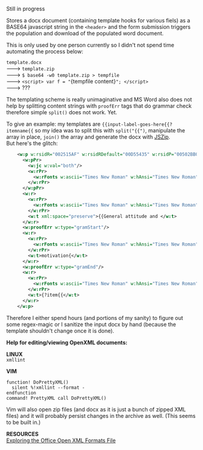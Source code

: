 Still in progress

Stores a docx document (containing template hooks for various fiels) as a BASE64 javascript string in the `<header>` and the form submission triggers the population and download of the populated word document.

This is only used by one person currently so I didn't not spend time automating the process below:

`template.docx`  
---> `template.zip`  
---> `$ base64 -w0 template.zip > tempfile`  
---> `<script> var f = "`{tempfile content}`"; </script>`  
---> ???

The templating scheme is really unimaginative and MS Word also does not help by splitting content strings with `proofErr` tags that do grammar check therefore simple `split()` does not work. Yet.  

To give an example: my templates are `{{input-label-goes-here{{?itemname{{` so my idea was to split this with `split("{{")`, manipulate the array in place, `join()` the array and generate the docx with [JSZip](https://github.com/Stuk/jszip).  
But here's the glitch:
```xml
    <w:p w:rsidR="002515AF" w:rsidRDefault="00D55435" w:rsidP="00502BB0">
      <w:pPr>
        <w:jc w:val="both"/>
        <w:rPr>
          <w:rFonts w:ascii="Times New Roman" w:hAnsi="Times New Roman"/>
        </w:rPr>
      </w:pPr>
      <w:r>
        <w:rPr>
          <w:rFonts w:ascii="Times New Roman" w:hAnsi="Times New Roman"/>
        </w:rPr>
        <w:t xml:space="preserve">{{General attitude and </w:t>
      </w:r>
      <w:proofErr w:type="gramStart"/>
      <w:r>
        <w:rPr>
          <w:rFonts w:ascii="Times New Roman" w:hAnsi="Times New Roman"/>
        </w:rPr>
        <w:t>motivation{</w:t>
      </w:r>
      <w:proofErr w:type="gramEnd"/>
      <w:r>
        <w:rPr>
          <w:rFonts w:ascii="Times New Roman" w:hAnsi="Times New Roman"/>
        </w:rPr>
        <w:t>{?item{{</w:t>
      </w:r>
    </w:p>
```

Therefore I either spend hours (and portions of my sanity) to figure out some regex-magic or I sanitize the input docx by hand (because the template shouldn't change once it is done).  

__Help for editing/viewing OpenXML documents:__

**LINUX**  
`xmllint`

**VIM**
```vim
function! DoPrettyXML()  
  silent %!xmllint --format -  
endfunction  
command! PrettyXML call DoPrettyXML()
```
Vim will also open zip files (and docx as it is just a bunch of zipped XML files) and it will probably persist changes in the archive as well. (This seems to be built in.)

**RESOURCES**  
[Exploring the Office Open XML Formats File](https://msdn.microsoft.com/en-us/library/aa982683(v=office.12).aspx#Anchor_2)
